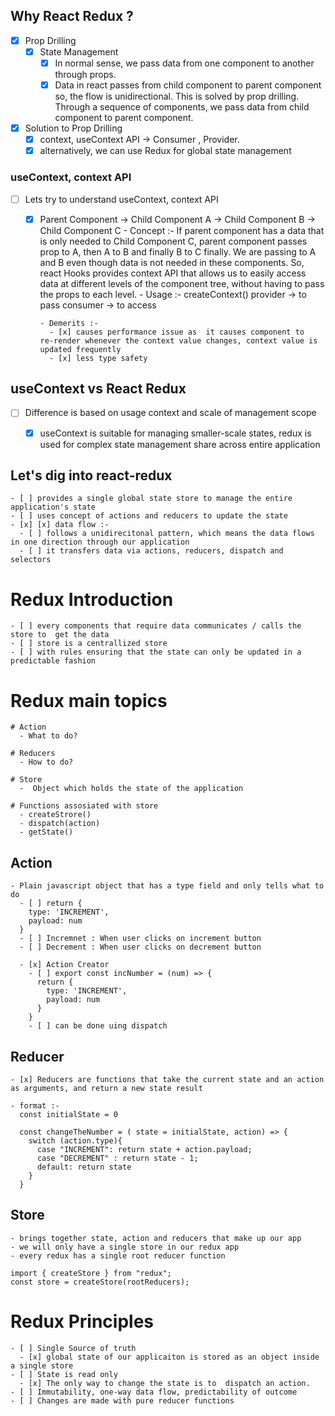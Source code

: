 ## Why React Redux ?
  - [x] Prop Drilling
    - [x] State Management
      - [x] In normal sense, we pass data from one component to another through props. 
      - [x] Data in react passes from child component to parent component so, the flow is unidirectional. This is solved by prop drilling. Through a sequence of components, we pass data from child component to  parent component. 
  
  - [x] Solution to Prop Drilling
    - [x] context, useContext API -> Consumer ,  Provider.
    - [x] alternatively, we can use Redux for global state management

### useContext, context API
  - [ ] Lets try to understand useContext, context API 
    - [x] Parent Component -> Child Component A -> Child Component B -> Child Component C
          - Concept :-  If parent component has a data that is only needed to  Child Component C, parent component passes prop to A, then A to B and  finally B to C finally. We are passing to A and B even though data is not needed in these components. So, react Hooks  provides context API that allows us to easily access data at different levels of the component tree, without having to pass the props to each level.
          - Usage :-  createContext()
                      provider -> to pass
                      consumer -> to access 

          - Demerits :- 
            - [x] causes performance issue as  it causes component to  re-render whenever the context value changes, context value is updated frequently
            - [x] less type safety


## useContext vs React Redux
  - [ ] Difference is based on usage context and scale of management scope
    - [x] useContext is suitable for managing smaller-scale states, redux is used for complex state management share across entire application 
  

  ## Let's dig into react-redux
    - [ ] provides a single global state store to manage the entire application's state
    - [ ] uses concept of actions and reducers to update the state
    - [x] [x] data flow :-
      - [ ] follows a unidirecitonal pattern, which means the data flows in one direction through our application
      - [ ] it transfers data via actions, reducers, dispatch and selectors

  # Redux Introduction
    - [ ] every components that require data communicates / calls the store to  get the data
    - [ ] store is a centrallized store
    - [ ] with rules ensuring that the state can only be updated in a predictable fashion

  # Redux main topics
    # Action
      - What to do?

    # Reducers
      - How to do?

    # Store
      -  Object which holds the state of the application

    # Functions assosiated with store
      - createStrore()
      - dispatch(action)
      - getState()
  
  ## Action 
    - Plain javascript object that has a type field and only tells what to do 
      - [ ] return {
        type: 'INCREMENT',
        payload: num
      }
      - [ ] Incremnet : When user clicks on increment button
      - [ ] Decrement : When user clicks on decrement button

      - [x] Action Creator
        - [ ] export const incNumber = (num) => {
          return {
            type: 'INCREMENT',
            payload: num
          }
        }
        - [ ] can be done uing dispatch
  ## Reducer
    - [x] Reducers are functions that take the current state and an action as arguments, and return a new state result

    - format :- 
      const initialState = 0

      const changeTheNumber = ( state = initialState, action) => {
        switch (action.type){
          case "INCREMENT": return state + action.payload;
          case "DECREMENT" : return state - 1;
          default: return state
        }
      }

  ## Store
    - brings together state, action and reducers that make up our app
    - we will only have a single store in our redux app 
    - every redux has a single root reducer function

    import { createStore } from "redux";
    const store = createStore(rootReducers);

  # Redux Principles
    - [ ] Single Source of truth
      - [x] global state of our applicaiton is stored as an object inside a single store
    - [ ] State is read only
      - [x] The only way to change the state is to  dispatch an action. 
    - [ ] Immutability, one-way data flow, predictability of outcome
    - [ ] Changes are made with pure reducer functions
    

  